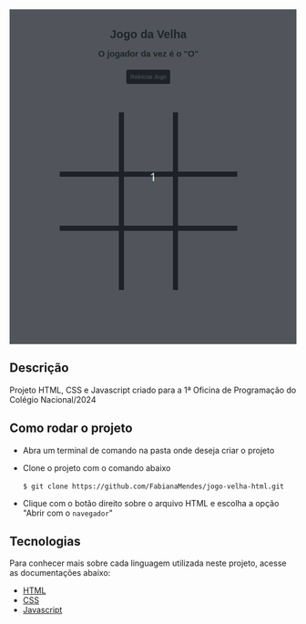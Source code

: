 <img align="center" alt="video" title="#video" src="jogo-velha.gif">

## Descrição

Projeto HTML, CSS e Javascript criado para a 1ª Oficina de Programação do Colégio Nacional/2024

## Como rodar o projeto

- Abra um terminal de comando na pasta onde deseja criar o projeto
- Clone o projeto com o comando abaixo

  `$ git clone https://github.com/FabianaMendes/jogo-velha-html.git`

- Clique com o botão direito sobre o arquivo HTML e escolha a opção "Abrir com o `navegador`"


## Tecnologias

Para conhecer mais sobre cada linguagem utilizada neste projeto, acesse as documentações abaixo:
- [HTML](https://www.w3schools.com/html/)
- [CSS](https://www.w3schools.com/css/)
- [Javascript](https://www.w3schools.com/js/)
